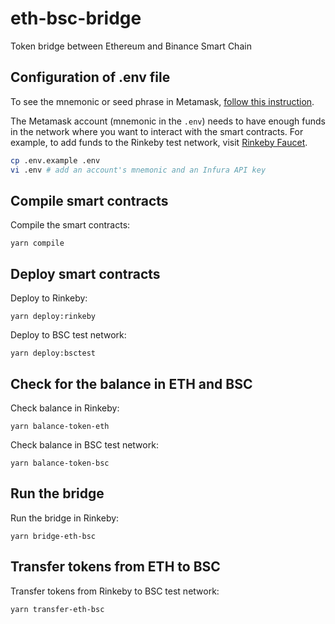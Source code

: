 # eth-bsc-bridge

Token bridge between Ethereum and Binance Smart Chain

## Configuration of .env file
To see the mnemonic or seed phrase in Metamask, [follow this instruction](https://metamask.zendesk.com/hc/en-us/articles/360015290032-How-to-Reveal-Your-Seed-Phrase).

The Metamask account (mnemonic in the `.env`) needs to have enough funds in the network where you want to interact with the smart contracts. For example, to add funds to the Rinkeby test network, visit [Rinkeby Faucet](https://faucet.rinkeby.io/).

```bash
cp .env.example .env
vi .env # add an account's mnemonic and an Infura API key
```

## Compile smart contracts
Compile the smart contracts:
```
yarn compile
```

## Deploy smart contracts
Deploy to Rinkeby:
```
yarn deploy:rinkeby
```

Deploy to BSC test network:
```
yarn deploy:bsctest
```

## Check for the balance in ETH and BSC
Check balance in Rinkeby:
```
yarn balance-token-eth
```

Check balance in BSC test network:
```
yarn balance-token-bsc
```

## Run the bridge
Run the bridge in Rinkeby:
```
yarn bridge-eth-bsc
```

## Transfer tokens from ETH to BSC
Transfer tokens from Rinkeby to BSC test network:
```
yarn transfer-eth-bsc
```
